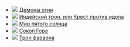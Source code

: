 * ![](/books/sf_heroic/Андрей%20Посняков/Демоны%20огня.jpg) [Демоны огня](/books/sf_heroic/Андрей%20Посняков/Демоны%20огня)
* ![](/books/sf_heroic/Андрей%20Посняков/Индейский%20трон,%20или%20Крест%20против%20идола.jpg) [Индейский трон, или Крест против идола](/books/sf_heroic/Андрей%20Посняков/Индейский%20трон,%20или%20Крест%20против%20идола)
* ![](/books/sf_heroic/Андрей%20Посняков/Мир%20пятого%20солнца.jpg) [Мир пятого солнца](/books/sf_heroic/Андрей%20Посняков/Мир%20пятого%20солнца)
* ![](/books/sf_heroic/Андрей%20Посняков/Сокол%20Гора.jpg) [Сокол Гора](/books/sf_heroic/Андрей%20Посняков/Сокол%20Гора)
* ![](/books/sf_heroic/Андрей%20Посняков/Трон%20фараона.jpg) [Трон фараона](/books/sf_heroic/Андрей%20Посняков/Трон%20фараона)